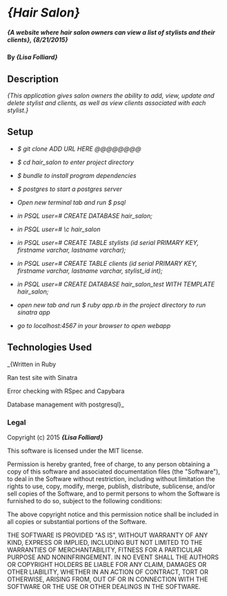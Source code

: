 # _{Hair Salon}_

##### _{A website where hair salon owners can view a list of stylists and their clients}, {8/21/2015}_

#### By _**{Lisa Folliard}**_

## Description

_{This application gives salon owners the ability to add, view, update and delete stylist and clients, as well as view clients associated with each stylist.}_

## Setup

* _$ git clone ADD URL HERE @@@@@@@@_

* _$ cd hair_salon to enter project directory_

* _$ bundle to install program dependencies_

* _$ postgres to start a postgres server_

* _Open new terminal tab and run $ psql_

* _in PSQL user=# CREATE DATABASE hair_salon;_

* _in PSQL user=# \c hair_salon_

* _in PSQL user=# CREATE TABLE stylists (id serial PRIMARY KEY, firstname varchar, lastname varchar);_

* _in PSQL user=# CREATE TABLE clients (id serial PRIMARY KEY, firstname varchar, lastname varchar, stylist_id int);_

* _in PSQL user=# CREATE DATABASE hair_salon_test WITH TEMPLATE hair_salon;_

* _open new tab and run $ ruby app.rb in the project directory to run sinatra app_

* _go to localhost:4567 in your browser to open webapp_

## Technologies Used

_{Written in Ruby

Ran test site with Sinatra

Error checking with RSpec and Capybara

Database management with postgresql}_

### Legal

Copyright (c) 2015 **_{Lisa Folliard}_**

This software is licensed under the MIT license.

Permission is hereby granted, free of charge, to any person obtaining a copy
of this software and associated documentation files (the "Software"), to deal
in the Software without restriction, including without limitation the rights
to use, copy, modify, merge, publish, distribute, sublicense, and/or sell
copies of the Software, and to permit persons to whom the Software is
furnished to do so, subject to the following conditions:

The above copyright notice and this permission notice shall be included in
all copies or substantial portions of the Software.

THE SOFTWARE IS PROVIDED "AS IS", WITHOUT WARRANTY OF ANY KIND, EXPRESS OR
IMPLIED, INCLUDING BUT NOT LIMITED TO THE WARRANTIES OF MERCHANTABILITY,
FITNESS FOR A PARTICULAR PURPOSE AND NONINFRINGEMENT. IN NO EVENT SHALL THE
AUTHORS OR COPYRIGHT HOLDERS BE LIABLE FOR ANY CLAIM, DAMAGES OR OTHER
LIABILITY, WHETHER IN AN ACTION OF CONTRACT, TORT OR OTHERWISE, ARISING FROM,
OUT OF OR IN CONNECTION WITH THE SOFTWARE OR THE USE OR OTHER DEALINGS IN
THE SOFTWARE.
